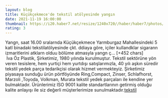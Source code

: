 ```yaml
--- 
layout: blog
title: Küçükçekmece'de tekstil atölyesinde yangın
date: 2021-11-19 16:00:00
thumbnail: https://i20.haber7.net/resize/1240x720//haber/haber7/photos//2020/03/rlQtL_1579004365_7688.gif
rating: 3
---
```

Yangn, saat 16.00 sralarnda Küçükçekmece Yarmburgaz Mahallesindeki 5 katl binadaki tekstilatölyesinde çkt. ddiaya göre, içiler kullandklar sigarann izmaritlerini atklarn olduu bölüme atmasyla yangn ç… [+452 chars]</br>&nbsp;İva Öz Plastik, Şirketimiz, 1980 yılında kurulmuştur. Tekstil sektörüne yön veren tesislere, hem yurtiçi hem yurtdışı satışlarımızla, 40 yılı aşkın süredir tekstil yedek parça tedarikçisi olarak hizmet vermekteyiz. Şirketimiz piyasaya sunduğu ürün pörtföyünde Ring,Compact, Zinser, Schlafhorst, Marzoli ,Toyoda, Volkman, Murata tekstil yedek parçaları ile kendine yer bulmaktadır. Ürünlerimiz ISO 9001 kalite standartlarının getirmiş olduğu kalite anlayışı ile siz değerli müşterlerimize sunulmaktadır.<a href="https://www.ivaozplastik.com/">tekstil</a>